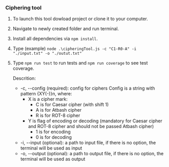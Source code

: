 ### Ciphering tool

1. To launch this tool dowload project or clone it to your computer.
2. Navigate to newly created folder and run terminal.
3. Install all dependencies via `npm install`.
4. Type (example) `node .\cipheringTool.js -c "C1-R0-A" -i "./input.txt" -o "./outut.txt"`
5. Type `npm run test` to run tests and `npm run coverage` to see test coverage.

   Descrition:

   - -c, --config (required): config for ciphers Config is a string with pattern {XY(-)}n, where:
     - X is a cipher mark:
       - C is for Caesar cipher (with shift 1)
       - A is for Atbash cipher
       - R is for ROT-8 cipher
     - Y is flag of encoding or decoding (mandatory for Caesar cipher and ROT-8 cipher and should not be passed Atbash cipher)
       - 1 is for encoding
       - 0 is for decoding
   - -i, --input (optional): a path to input file, if there is no option, the terminal will be used as input
   - -o, --output (optional): a path to output file, if there is no option, the terminal will be used as output
